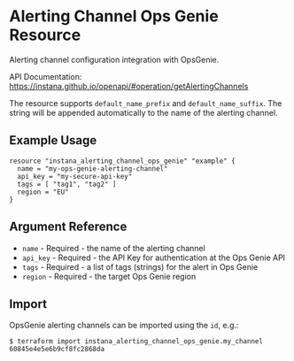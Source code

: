 # Alerting Channel Ops Genie Resource

Alerting channel configuration integration with OpsGenie.

API Documentation: <https://instana.github.io/openapi/#operation/getAlertingChannels>

The resource supports `default_name_prefix` and `default_name_suffix`. The string will be appended automatically
to the name of the alerting channel.

## Example Usage

```hcl
resource "instana_alerting_channel_ops_genie" "example" {
  name = "my-ops-genie-alerting-channel"
  api_key = "my-secure-api-key"
  tags = [ "tag1", "tag2" ]
  region = "EU"
}
```

## Argument Reference

* `name` - Required - the name of the alerting channel
* `api_key` - Required - the API Key for authentication at the Ops Genie API
* `tags` - Required - a list of tags (strings) for the alert in Ops Genie
* `region` - Required - the target Ops Genie region

## Import

OpsGenie alerting channels can be imported using the `id`, e.g.:

```
$ terraform import instana_alerting_channel_ops_genie.my_channel 60845e4e5e6b9cf8fc2868da
```
